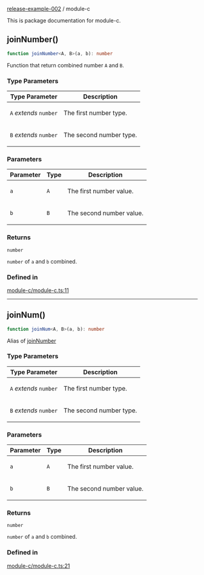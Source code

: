 [release-example-002](https://github.com/itsmeid/release-example-002/tree/main/docs/README.md) / module-c

This is package documentation for module-c.

## joinNumber()

```ts
function joinNumber<A, B>(a, b): number
```

Function that return combined number `A` and `B`.

### Type Parameters

<table>
<thead>
<tr>
<th>Type Parameter</th>
<th>Description</th>
</tr>
</thead>
<tbody>
<tr>
<td>

`A` *extends* `number`

</td>
<td>

The first number type.

</td>
</tr>
<tr>
<td>

`B` *extends* `number`

</td>
<td>

The second number type.

</td>
</tr>
</tbody>
</table>

### Parameters

<table>
<thead>
<tr>
<th>Parameter</th>
<th>Type</th>
<th>Description</th>
</tr>
</thead>
<tbody>
<tr>
<td>

`a`

</td>
<td>

`A`

</td>
<td>

The first number value.

</td>
</tr>
<tr>
<td>

`b`

</td>
<td>

`B`

</td>
<td>

The second number value.

</td>
</tr>
</tbody>
</table>

### Returns

`number`

`number` of `a` and `b` combined.

### Defined in

[module-c/module-c.ts:11](https://github.com/itsmeid/release-example-002/blob/882a40396bd3a1fc80353b90f3f9bc54eb551714/src/module-c/module-c.ts#L11)

***

## joinNum()

```ts
function joinNum<A, B>(a, b): number
```

Alias of [joinNumber](https://github.com/itsmeid/release-example-002/tree/main/docs/module-c.md#joinNumber)

### Type Parameters

<table>
<thead>
<tr>
<th>Type Parameter</th>
<th>Description</th>
</tr>
</thead>
<tbody>
<tr>
<td>

`A` *extends* `number`

</td>
<td>

The first number type.

</td>
</tr>
<tr>
<td>

`B` *extends* `number`

</td>
<td>

The second number type.

</td>
</tr>
</tbody>
</table>

### Parameters

<table>
<thead>
<tr>
<th>Parameter</th>
<th>Type</th>
<th>Description</th>
</tr>
</thead>
<tbody>
<tr>
<td>

`a`

</td>
<td>

`A`

</td>
<td>

The first number value.

</td>
</tr>
<tr>
<td>

`b`

</td>
<td>

`B`

</td>
<td>

The second number value.

</td>
</tr>
</tbody>
</table>

### Returns

`number`

`number` of `a` and `b` combined.

### Defined in

[module-c/module-c.ts:21](https://github.com/itsmeid/release-example-002/blob/882a40396bd3a1fc80353b90f3f9bc54eb551714/src/module-c/module-c.ts#L21)
